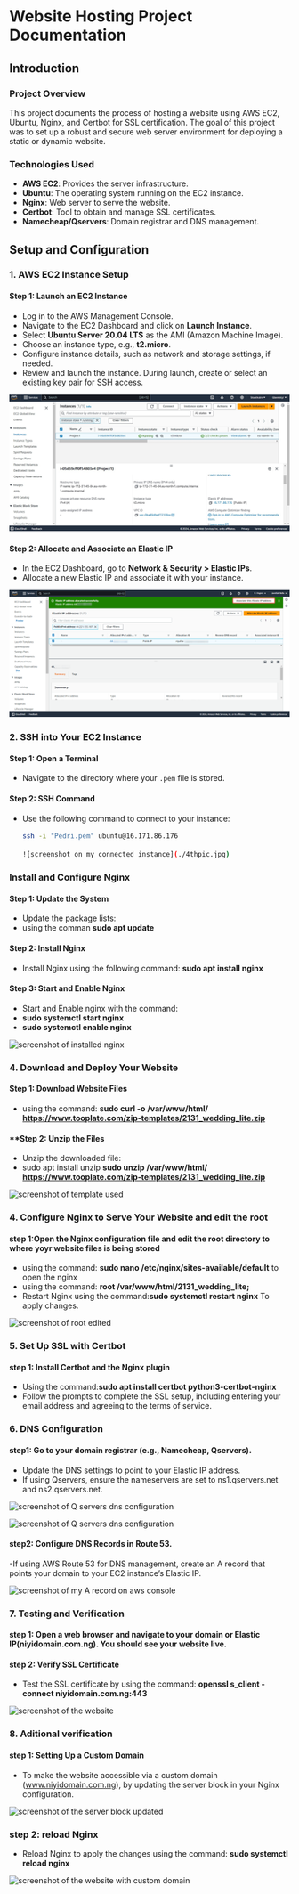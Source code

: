  # **Website Hosting Project Documentation**

## **Introduction**

### **Project Overview**
This project documents the process of hosting a website using AWS EC2, Ubuntu, Nginx, and Certbot for SSL certification. The goal of this project was to set up a robust and secure web server environment for deploying a static or dynamic website.

### **Technologies Used**
- **AWS EC2**: Provides the server infrastructure.
- **Ubuntu**: The operating system running on the EC2 instance.
- **Nginx**: Web server to serve the website.
- **Certbot**: Tool to obtain and manage SSL certificates.
- **Namecheap/Qservers**: Domain registrar and DNS management.

## **Setup and Configuration**

### **1. AWS EC2 Instance Setup**

#### **Step 1: Launch an EC2 Instance**
- Log in to the AWS Management Console.
- Navigate to the EC2 Dashboard and click on **Launch Instance**.
- Select **Ubuntu Server 20.04 LTS** as the AMI (Amazon Machine Image).
- Choose an instance type, e.g., **t2.micro**.
- Configure instance details, such as network and storage settings, if needed.
- Review and launch the instance. During launch, create or select an existing key pair for SSH access.

![screenshot of my aws console and instance](/img/onepic.jpg)

#### **Step 2: Allocate and Associate an Elastic IP**
- In the EC2 Dashboard, go to **Network & Security > Elastic IPs**.
- Allocate a new Elastic IP and associate it with your instance.

![screenshot of allocating and associating an elastic ip and instance](3rdpic.png)


### **2. SSH into Your EC2 Instance**

#### **Step 1: Open a Terminal**
- Navigate to the directory where your `.pem` file is stored.

#### **Step 2: SSH Command**
- Use the following command to connect to your instance:
  ```bash
  ssh -i "Pedri.pem" ubuntu@16.171.86.176

  ![screenshot on my connected instance](./4thpic.jpg)


###  **Install and Configure Nginx**

#### **Step 1: Update the System**
- Update the package lists:
- using the comman **sudo apt update**

#### **Step 2: Install Ngin**x
- Install Nginx using the following command: **sudo apt install nginx**

#### **Step 3: Start and Enable Nginx**
- Start and Enable nginx with the command:
- **sudo systemctl start nginx**
- **sudo systemctl enable nginx**

![screenshot of installed nginx](./secondpic.png)

### **4. Download and Deploy Your Website**

#### **Step 1: Download Website Files**
- using the command: **sudo curl -o /var/www/html/ https://www.tooplate.com/zip-templates/2131_wedding_lite.zip**

#### **Step 2: Unzip the Files 
- Unzip the downloaded file:
- sudo apt install unzip
**sudo unzip /var/www/html/ https://www.tooplate.com/zip-templates/2131_wedding_lite.zip**

![screenshot of template used](./6thpic.jpg)

### **4. Configure Nginx to Serve Your Website and edit the root**

#### **step 1:Open the Nginx configuration file and edit the root directory to where yoyr website files is being stored**
- using the command: **sudo nano /etc/nginx/sites-available/default** to open the nginx
- using the command: **root /var/www/html/2131_wedding_lite;**
- Restart Nginx using the command:**sudo systemctl restart nginx** To apply changes.

![screenshot of root edited](./5th.jpg)

### **5. Set Up SSL with Certbot**

#### **step 1: Install Certbot and the Nginx plugin**
- Using the command:**sudo apt install certbot python3-certbot-nginx**
- Follow the prompts to complete the SSL setup, including entering your email address and agreeing to the terms of service.

### **6.  DNS Configuration**

#### **step1: Go to your domain registrar (e.g., Namecheap, Qservers).**
- Update the DNS settings to point to your Elastic IP address.
- If using Qservers, ensure the nameservers are set to ns1.qservers.net and ns2.qservers.net.

![screenshot of Q servers dns configuration](./10th.jpg)

![screenshot of Q servers dns configuration](./11th.jpg)

#### **step2: Configure DNS Records in Route 53.**
-If using AWS Route 53 for DNS management, create an A record that points your domain to your EC2 instance’s Elastic IP.

![screenshot of my A record on aws console](./7th.jpg)

### **7. Testing and Verification**

#### **step 1: Open a web browser and navigate to your domain or Elastic IP(niyidomain.com.ng). You should see your website live.**

#### **step 2: Verify SSL Certificate**
- Test the SSL certificate by using the command: **openssl s_client -connect niyidomain.com.ng:443**

![screenshot of the website](./8th.jpg)

### **8. Aditional verification**

#### **step 1:  Setting Up a Custom Domain**
- To make the website accessible via a custom domain (www.niyidomain.com.ng), by updating the server block in your Nginx configuration.

![screenshot of the server block updated](./12th.jpg)

### **step 2: reload Nginx**
- Reload Nginx to apply the changes using the command: **sudo systemctl reload nginx**

![screenshot of the website with custom domain](./13th.jpg)